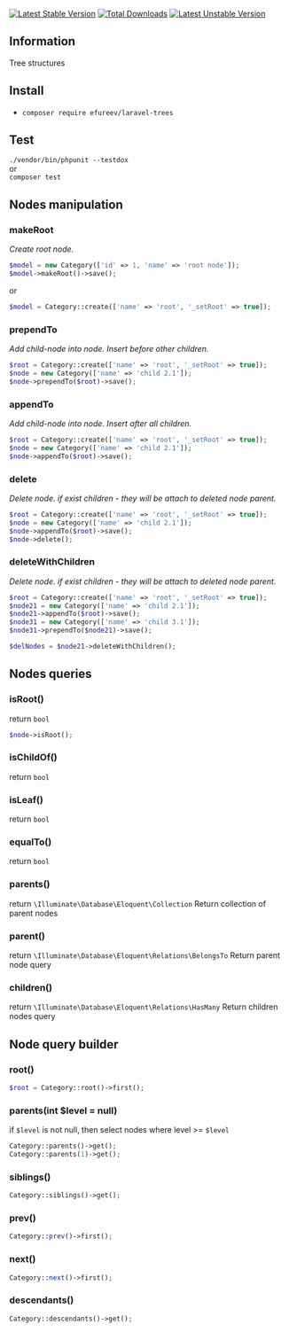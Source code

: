 [![Latest Stable Version](https://poser.pugx.org/efureev/laravel-trees/v/stable)](https://packagist.org/packages/efureev/laravel-trees)
[![Total Downloads](https://poser.pugx.org/efureev/laravel-trees/downloads)](https://packagist.org/packages/efureev/laravel-trees)
[![Latest Unstable Version](https://poser.pugx.org/efureev/laravel-trees/v/unstable)](https://packagist.org/packages/efureev/laravel-trees)

## Information
Tree structures

## Install
- `composer require efureev/laravel-trees`

## Test
`./vendor/bin/phpunit --testdox`  
or  
`composer test`


## Nodes manipulation

### makeRoot
_Create root node._

```php
$model = new Category(['id' => 1, 'name' => 'root node']);
$model->makeRoot()->save();
```
or
```php
$model = Category::create(['name' => 'root', '_setRoot' => true]);
```

### prependTo
_Add child-node into node. Insert before other children._

```php
$root = Category::create(['name' => 'root', '_setRoot' => true]);
$node = new Category(['name' => 'child 2.1']);
$node->prependTo($root)->save();
```

### appendTo
_Add child-node into node. Insert after all children._

```php
$root = Category::create(['name' => 'root', '_setRoot' => true]);
$node = new Category(['name' => 'child 2.1']);
$node->appendTo($root)->save();
```

### delete
_Delete node. if exist children - they will be attach to deleted node parent._

```php
$root = Category::create(['name' => 'root', '_setRoot' => true]);
$node = new Category(['name' => 'child 2.1']);
$node->appendTo($root)->save();
$node->delete();
```

### deleteWithChildren
_Delete node. if exist children - they will be attach to deleted node parent._

```php
$root = Category::create(['name' => 'root', '_setRoot' => true]);
$node21 = new Category(['name' => 'child 2.1']);
$node21->appendTo($root)->save();
$node31 = new Category(['name' => 'child 3.1']);
$node31->prependTo($node21)->save();

$delNodes = $node21->deleteWithChildren();
```

## Nodes queries

### isRoot()
return `bool`
```php
$node->isRoot();
```

### isChildOf()
return `bool`

### isLeaf()
return `bool`

### equalTo()
return `bool`

### parents()
return `\Illuminate\Database\Eloquent\Collection`
Return collection of parent nodes

### parent()
return `\Illuminate\Database\Eloquent\Relations\BelongsTo`
Return parent node query

### children()
return `\Illuminate\Database\Eloquent\Relations\HasMany`
Return children nodes query

## Node query builder

### root()
```php
$root = Category::root()->first();
```

### parents(int $level = null)
if `$level` is not null, then select nodes where level >= `$level`
```php
Category::parents()->get();
Category::parents(1)->get();
```

### siblings()
```php
Category::siblings()->get();
```

### prev()
```php
Category::prev()->first();
```

### next()
```php
Category::next()->first();
```

### descendants()
```php
Category::descendants()->get();
```
